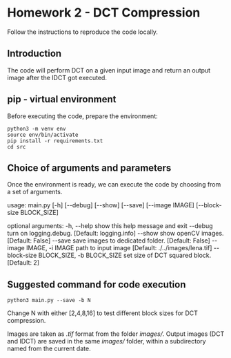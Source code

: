 # Homework 2 - DCT Compression
Follow the instructions to reproduce the code locally.


## Introduction
The code will perform DCT on a given input image and return an output image
after the IDCT got executed.


## pip - virtual environment
Before executing the code, prepare the environment:

```
python3 -m venv env
source env/bin/activate
pip install -r requirements.txt
cd src
```


## Choice of arguments and parameters
Once the environment is ready, we can execute the code by choosing from a set of arguments.

usage: main.py [-h] [--debug] [--show] [--save] [--image IMAGE] [--block-size BLOCK_SIZE]

optional arguments:
  -h, --help            show this help message and exit
  --debug               turn on logging.debug. [Default: logging.info]
  --show                show openCV images. [Default: False]
  --save                save images to dedicated folder. [Default: False]
  --image IMAGE, -i IMAGE
                        path to input image [Default: ./../images/lena.tif]
  --block-size BLOCK_SIZE, -b BLOCK_SIZE
                        set size of DCT squared block. [Default: 2]


## Suggested command for code execution
```
python3 main.py --save -b N
```

Change N with either [2,4,8,16] to test different block sizes for DCT compression.

Images are taken as *.tif* format from the folder *images/*.
Output images (DCT and IDCT) are saved in the same *images/* folder, within a subdirectory named from the current date.
